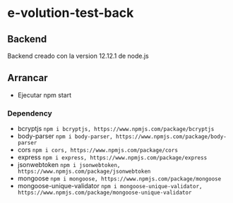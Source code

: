 # e-volution-test-back

## Backend
Backend creado con la version 12.12.1 de node.js

## Arrancar
- Ejecutar npm start

### Dependency
 - bcryptjs
    `npm i bcryptjs, https://www.npmjs.com/package/bcryptjs`
 - body-parser
    `npm i body-parser, https://www.npmjs.com/package/body-parser`
 - cors
    `npm i cors, https://www.npmjs.com/package/cors`
 - express
    `npm i express, https://www.npmjs.com/package/express`
 - jsonwebtoken
    `npm i jsonwebtoken, https://www.npmjs.com/package/jsonwebtoken`
 - mongoose
    `npm i mongoose, https://www.npmjs.com/package/mongoose`
 - mongoose-unique-validator
    `npm i mongoose-unique-validator, https://www.npmjs.com/package/mongoose-unique-validator`
    
    
